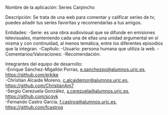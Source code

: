 Nombre de la aplicación: Series Carpincho

Descripción: Se trata de una web para comentar y calificar series de tv, puedes añadir tus series favoritas y recomendarlas a tus amigos.

Entidades:
  -Serie: es una obra audiovisual que se difunde en emisiones televisuales, manteniendo cada una de ellas una unidad argumental en sí misma y con continuidad, al menos temática, entre los diferentes episodios que la integran.
  -Capítulo:
  -Usuario: persona humana que utiliza la web.
  -Comentarios/Valoraciones: 
  -Recomendación: 
  
Integrantes del equipo de desarrollo:                                                                                              
  -Enrique Sánchez-Migallón Porras, e.sanchezpo@alumnos.urjc.es, https://github.com/erkike                                         
  -Christian Alcaide Moreno, c.alcaidemor@alumnos.urjc.es, https://github.com/ChristianAm7                                         
  -Sergio Cerezuela González, s.cerezuela@alumnos.urjc.es, https://github.com/scgvk                                                
  -Fernando Castro García, f.castrog@alumnos.urjc.es, https://github.com/fcastrog                                                  
